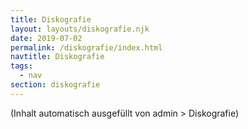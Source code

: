 ```yaml
---
title: Diskografie
layout: layouts/diskografie.njk
date: 2019-07-02
permalink: /diskografie/index.html
navtitle: Diskografie
tags:
  - nav
section: diskografie
---
```

(Inhalt automatisch ausgefüllt von admin > Diskografie)